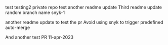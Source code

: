 test
testing2
private repo test
another readme update
Third readme update
random branch name
snyk-1

another readme update to test the pr
Avoid using snyk to trigger predefined auto-merge

And another test PR 11-apr-2023
